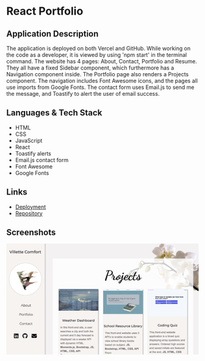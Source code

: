 # React Portfolio

## Application Description
The application is deployed on both Vercel and GitHub. While working on the code as a developer, it is viewed by using 'npm start' in the terminal command. The website has 4 pages: About, Contact, Portfolio and Resume. They all have a fixed Sidebar component, which furthermore has a Navigation component inside. The Portfolio page also renders a Projects component. The navigation includes Font Awesome icons, and the pages all use imports from Google Fonts. The contact form uses Email.js to send me the message, and Toastify to alert the user of email success.

## Languages & Tech Stack
- HTML
- CSS
- JavaScript
- React
- Toastify alerts
- Email.js contact form
- Font Awesome
- Google Fonts


## Links
* [Deployment](https://villette.vercel.app)
* [Repository](https://github.com/villette0/Portfolio-React)

## Screenshots
![image](./public/images/readme-screenshot.png)